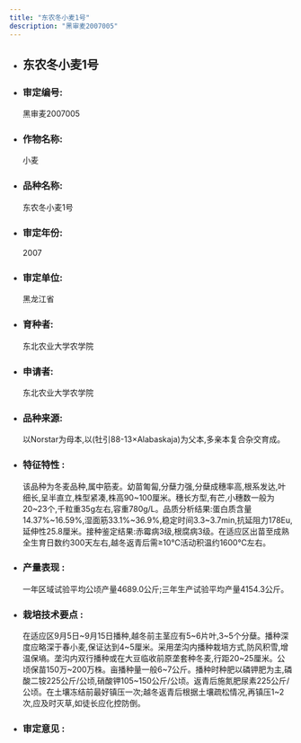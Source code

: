 ```yaml
---
title: "东农冬小麦1号"
description: "黑审麦2007005"
---
```

* ## 东农冬小麦1号
* ###  审定编号:  
   黑审麦2007005

*  ### 作物名称:  
   小麦

*   ###  品种名称: 
    东农冬小麦1号

*   ### 审定年份: 
    2007

*   ### 审定单位:  
    黑龙江省

*   ### 育种者:  
    东北农业大学农学院

*   ### 申请者:  
    东北农业大学农学院

*   ### 品种来源:  
    以Norstar为母本,以(牡引88-13×Alabaskaja)为父本,多亲本复合杂交育成。

*   ### 特征特性 : 
    该品种为冬麦品种,属中筋麦。幼苗匍匐,分蘖力强,分蘖成穗率高,根系发达,叶细长,呈半直立,株型紧凑,株高90~100厘米。穗长方型,有芒,小穗数一般为20~23个,千粒重35g左右,容重780g/L。品质分析结果:蛋白质含量14.37%~16.59%,湿面筋33.1%~36.9%,稳定时间3.3~3.7min,抗延阻力178Eu,延伸性25.8厘米。接种鉴定结果:赤霉病3级,根腐病3级。在适应区出苗至成熟全生育日数约300天左右,越冬返青后需≥10℃活动积温约1600℃左右。

*   ### 产量表现 : 
    一年区域试验平均公顷产量4689.0公斤;三年生产试验平均产量4154.3公斤。

*   ### 栽培技术要点 : 
    在适应区9月5日~9月15日播种,越冬前主茎应有5~6片叶,3~5个分蘖。播种深度应略深于春小麦,保证达到4~5厘米。采用垄沟内播种栽培方式,防风积雪,增温保墒。垄沟内双行播种或在大豆临收前原垄套种冬麦,行距20~25厘米。公顷保苗150万~200万株。亩播种量一般6~7公斤。播种时种肥以磷钾肥为主,磷酸二铵225公斤/公顷,硝酸钾105~150公斤/公顷。返青后施氮肥尿素225公斤/公顷。在土壤冻结前最好镇压一次;越冬返青后根据土壤疏松情况,再镇压1~2次,应及时灭草,如徒长应化控防倒。

*   ### 审定意见 : 
    
